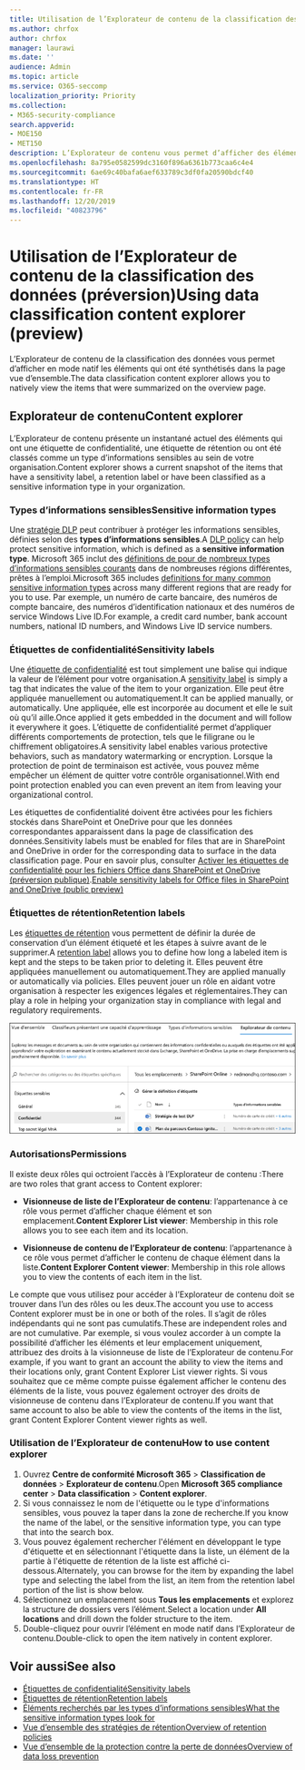 ```yaml
---
title: Utilisation de l’Explorateur de contenu de la classification des données (préversion)
ms.author: chrfox
author: chrfox
manager: laurawi
ms.date: ''
audience: Admin
ms.topic: article
ms.service: O365-seccomp
localization_priority: Priority
ms.collection:
- M365-security-compliance
search.appverid:
- MOE150
- MET150
description: L’Explorateur de contenu vous permet d’afficher des éléments étiquetés en mode natif.
ms.openlocfilehash: 8a795e0582599dc3160f896a6361b773caa6c4e4
ms.sourcegitcommit: 6ae69c40bafa6aef633789c3df0fa20590bdcf40
ms.translationtype: HT
ms.contentlocale: fr-FR
ms.lasthandoff: 12/20/2019
ms.locfileid: "40823796"
---
```

# <a name="using-data-classification-content-explorer-preview"></a><span data-ttu-id="7d27d-103">Utilisation de l’Explorateur de contenu de la classification des données (préversion)</span><span class="sxs-lookup"><span data-stu-id="7d27d-103">Using data classification content explorer (preview)</span></span>

<span data-ttu-id="7d27d-104">L’Explorateur de contenu de la classification des données vous permet d’afficher en mode natif les éléments qui ont été synthétisés dans la page vue d’ensemble.</span><span class="sxs-lookup"><span data-stu-id="7d27d-104">The data classification content explorer allows you to natively view the items that were summarized on the overview page.</span></span>

## <a name="content-explorer"></a><span data-ttu-id="7d27d-105">Explorateur de contenu</span><span class="sxs-lookup"><span data-stu-id="7d27d-105">Content explorer</span></span>

<span data-ttu-id="7d27d-106">L’Explorateur de contenu présente un instantané actuel des éléments qui ont une étiquette de confidentialité, une étiquette de rétention ou ont été classés comme un type d’informations sensibles au sein de votre organisation.</span><span class="sxs-lookup"><span data-stu-id="7d27d-106">Content explorer shows a current snapshot of the items that have a sensitivity label, a retention label or have been classified as a sensitive information type in your organization.</span></span>

### <a name="sensitive-information-types"></a><span data-ttu-id="7d27d-107">Types d’informations sensibles</span><span class="sxs-lookup"><span data-stu-id="7d27d-107">Sensitive information types</span></span>

<span data-ttu-id="7d27d-108">Une [stratégie DLP](data-loss-prevention-policies.md) peut contribuer à protéger les informations sensibles, définies selon des **types d’informations sensibles**.</span><span class="sxs-lookup"><span data-stu-id="7d27d-108">A [DLP policy](data-loss-prevention-policies.md) can help protect sensitive information, which is defined as a **sensitive information type**.</span></span> <span data-ttu-id="7d27d-109">Microsoft 365 inclut des [définitions de pour de nombreux types d’informations sensibles courants](what-the-sensitive-information-types-look-for.md) dans de nombreuses régions différentes, prêtes à l’emploi.</span><span class="sxs-lookup"><span data-stu-id="7d27d-109">Microsoft 365 includes [definitions for many common sensitive information types](what-the-sensitive-information-types-look-for.md) across many different regions that are ready for you to use.</span></span> <span data-ttu-id="7d27d-110">Par exemple, un numéro de carte bancaire, des numéros de compte bancaire, des numéros d’identification nationaux et des numéros de service Windows Live ID.</span><span class="sxs-lookup"><span data-stu-id="7d27d-110">For example, a credit card number, bank account numbers, national ID numbers, and Windows Live ID service numbers.</span></span>

### <a name="sensitivity-labels"></a><span data-ttu-id="7d27d-111">Étiquettes de confidentialité</span><span class="sxs-lookup"><span data-stu-id="7d27d-111">Sensitivity labels</span></span>

<span data-ttu-id="7d27d-112">Une [étiquette de confidentialité](sensitivity-labels.md) est tout simplement une balise qui indique la valeur de l’élément pour votre organisation.</span><span class="sxs-lookup"><span data-stu-id="7d27d-112">A [sensitivity label](sensitivity-labels.md) is simply a tag that indicates the value of the item to your organization.</span></span> <span data-ttu-id="7d27d-113">Elle peut être appliquée manuellement ou automatiquement.</span><span class="sxs-lookup"><span data-stu-id="7d27d-113">It can be applied manually, or automatically.</span></span> <span data-ttu-id="7d27d-114">Une appliquée, elle est incorporée au document et elle le suit où qu’il aille.</span><span class="sxs-lookup"><span data-stu-id="7d27d-114">Once applied it gets embedded in the document and will follow it everywhere it goes.</span></span> <span data-ttu-id="7d27d-115">L’étiquette de confidentialité permet d’appliquer différents comportements de protection, tels que le filigrane ou le chiffrement obligatoires.</span><span class="sxs-lookup"><span data-stu-id="7d27d-115">A sensitivity label enables various protective behaviors, such as mandatory watermarking or encryption.</span></span> <span data-ttu-id="7d27d-116">Lorsque la protection de point de terminaison est activée, vous pouvez même empêcher un élément de quitter votre contrôle organisationnel.</span><span class="sxs-lookup"><span data-stu-id="7d27d-116">With end point protection enabled you can even prevent an item from leaving your organizational control.</span></span>

<span data-ttu-id="7d27d-117">Les étiquettes de confidentialité doivent être activées pour les fichiers stockés dans SharePoint et OneDrive pour que les données correspondantes apparaissent dans la page de classification des données.</span><span class="sxs-lookup"><span data-stu-id="7d27d-117">Sensitivity labels must be enabled for files that are in SharePoint and OneDrive in order for the corresponding data to surface in the data classification page.</span></span> <span data-ttu-id="7d27d-118">Pour en savoir plus, consulter [Activer les étiquettes de confidentialité pour les fichiers Office dans SharePoint et OneDrive (préversion publique)](sensitivity-labels-sharepoint-onedrive-files.md).</span><span class="sxs-lookup"><span data-stu-id="7d27d-118">[Enable sensitivity labels for Office files in SharePoint and OneDrive (public preview)](sensitivity-labels-sharepoint-onedrive-files.md)</span></span>

### <a name="retention-labels"></a><span data-ttu-id="7d27d-119">Étiquettes de rétention</span><span class="sxs-lookup"><span data-stu-id="7d27d-119">Retention labels</span></span>

<span data-ttu-id="7d27d-120">Les [étiquettes de rétention](labels.md) vous permettent de définir la durée de conservation d’un élément étiqueté et les étapes à suivre avant de le supprimer.</span><span class="sxs-lookup"><span data-stu-id="7d27d-120">A [retention label](labels.md) allows you to define how long a labeled item is kept and the steps to be taken prior to deleting it.</span></span> <span data-ttu-id="7d27d-121">Elles peuvent être appliquées manuellement ou automatiquement.</span><span class="sxs-lookup"><span data-stu-id="7d27d-121">They are applied manually or automatically via policies.</span></span> <span data-ttu-id="7d27d-122">Elles peuvent jouer un rôle en aidant votre organisation à respecter les exigences légales et réglementaires.</span><span class="sxs-lookup"><span data-stu-id="7d27d-122">They can play a role in helping your organization stay in compliance with legal and regulatory requirements.</span></span>

![capture d’écran réduite de l’Explorateur de contenu](media/data-classification-content-explorer-1.png)

### <a name="permissions"></a><span data-ttu-id="7d27d-124">Autorisations</span><span class="sxs-lookup"><span data-stu-id="7d27d-124">Permissions</span></span>

<span data-ttu-id="7d27d-125">Il existe deux rôles qui octroient l’accès à l’Explorateur de contenu :</span><span class="sxs-lookup"><span data-stu-id="7d27d-125">There are two roles that grant access to Content explorer:</span></span>

- <span data-ttu-id="7d27d-126">**Visionneuse de liste de l’Explorateur de contenu**: l’appartenance à ce rôle vous permet d’afficher chaque élément et son emplacement.</span><span class="sxs-lookup"><span data-stu-id="7d27d-126">**Content Explorer List viewer**: Membership in this role allows you to see each item and its location.</span></span>

- <span data-ttu-id="7d27d-127">**Visionneuse de contenu de l’Explorateur de contenu**: l’appartenance à ce rôle vous permet d’afficher le contenu de chaque élément dans la liste.</span><span class="sxs-lookup"><span data-stu-id="7d27d-127">**Content Explorer Content viewer**: Membership in this role allows you to view the contents of each item in the list.</span></span>

<span data-ttu-id="7d27d-128">Le compte que vous utilisez pour accéder à l’Explorateur de contenu doit se trouver dans l’un des rôles ou les deux.</span><span class="sxs-lookup"><span data-stu-id="7d27d-128">The account you use to access Content explorer must be in one or both of the roles.</span></span> <span data-ttu-id="7d27d-129">Il s’agit de rôles indépendants qui ne sont pas cumulatifs.</span><span class="sxs-lookup"><span data-stu-id="7d27d-129">These are independent roles and are not cumulative.</span></span> <span data-ttu-id="7d27d-130">Par exemple, si vous voulez accorder à un compte la possibilité d’afficher les éléments et leur emplacement uniquement, attribuez des droits à la visionneuse de liste de l’Explorateur de contenu.</span><span class="sxs-lookup"><span data-stu-id="7d27d-130">For example, if you want to grant an account the ability to view the items and their locations only, grant Content Explorer List viewer rights.</span></span> <span data-ttu-id="7d27d-131">Si vous souhaitez que ce même compte puisse également afficher le contenu des éléments de la liste, vous pouvez également octroyer des droits de visionneuse de contenu dans l’Explorateur de contenu.</span><span class="sxs-lookup"><span data-stu-id="7d27d-131">If you want that same account to also be able to view the contents of the items in the list, grant Content Explorer Content viewer rights as well.</span></span>

### <a name="how-to-use-content-explorer"></a><span data-ttu-id="7d27d-132">Utilisation de l’Explorateur de contenu</span><span class="sxs-lookup"><span data-stu-id="7d27d-132">How to use content explorer</span></span>

1. <span data-ttu-id="7d27d-133">Ouvrez **Centre de conformité Microsoft 365**  > **Classification de données** > **Explorateur de contenu**.</span><span class="sxs-lookup"><span data-stu-id="7d27d-133">Open **Microsoft 365 compliance center**  > **Data classification** > **Content explorer**.</span></span>
2. <span data-ttu-id="7d27d-134">Si vous connaissez le nom de l'étiquette ou le type d'informations sensibles, vous pouvez la taper dans la zone de recherche.</span><span class="sxs-lookup"><span data-stu-id="7d27d-134">If you know the name of the label, or the sensitive information type, you can type that into the search box.</span></span>
3. <span data-ttu-id="7d27d-135">Vous pouvez également rechercher l'élément en développant le type d'étiquette et en sélectionnant l'étiquette dans la liste, un élément de la partie à l'étiquette de rétention de la liste est affiché ci-dessous.</span><span class="sxs-lookup"><span data-stu-id="7d27d-135">Alternately, you can browse for the item by expanding the label type and selecting the label from the list, an item from the retention label portion of the list is show below.</span></span>
4. <span data-ttu-id="7d27d-136">Sélectionnez un emplacement sous **Tous les emplacements** et explorez la structure de dossiers vers l’élément.</span><span class="sxs-lookup"><span data-stu-id="7d27d-136">Select a location under **All locations** and drill down the folder structure to the item.</span></span>
5. <span data-ttu-id="7d27d-137">Double-cliquez pour ouvrir l’élément en mode natif dans l’Explorateur de contenu.</span><span class="sxs-lookup"><span data-stu-id="7d27d-137">Double-click to open the item natively in content explorer.</span></span>

## <a name="see-also"></a><span data-ttu-id="7d27d-138">Voir aussi</span><span class="sxs-lookup"><span data-stu-id="7d27d-138">See also</span></span>

- [<span data-ttu-id="7d27d-139">Étiquettes de confidentialité</span><span class="sxs-lookup"><span data-stu-id="7d27d-139">Sensitivity labels</span></span>](sensitivity-labels.md)
- [<span data-ttu-id="7d27d-140">Étiquettes de rétention</span><span class="sxs-lookup"><span data-stu-id="7d27d-140">Retention labels</span></span>](labels.md)
- [<span data-ttu-id="7d27d-141">Éléments recherchés par les types d’informations sensibles</span><span class="sxs-lookup"><span data-stu-id="7d27d-141">What the sensitive information types look for</span></span>](what-the-sensitive-information-types-look-for.md)
- [<span data-ttu-id="7d27d-142">Vue d’ensemble des stratégies de rétention</span><span class="sxs-lookup"><span data-stu-id="7d27d-142">Overview of retention policies</span></span>](retention-policies.md)
- [<span data-ttu-id="7d27d-143">Vue d’ensemble de la protection contre la perte de données</span><span class="sxs-lookup"><span data-stu-id="7d27d-143">Overview of data loss prevention</span></span>](data-loss-prevention-policies.md)
